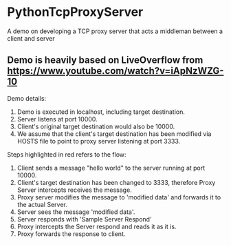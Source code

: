# PythonTcpProxyServer
A demo on developing a TCP proxy server that acts a middleman between a client and server 

## Demo is heavily based on LiveOverflow from https://www.youtube.com/watch?v=iApNzWZG-10

Demo details:
1. Demo is executed in localhost, including target destination.
2. Server listens at port 10000.
3. Client's original target destination would also be 10000.
4. We assume that the client's target destination has been modified via HOSTS file to point to proxy server listening at port 3333.

Steps highlighted in red refers to the flow:
1. Client sends a message "hello world" to the server running at port 10000.
2. Client's target destination has been changed to 3333, therefore Proxy Server intercepts receives the message.
3. Proxy server modifies the message to 'modified data' and forwards it to the actual Server.
4. Server sees the message 'modified data'.
5. Server responds with 'Sample Server Respond'
6. Proxy intercepts the Server respond and reads it as it is.
7. Proxy forwards the response to client.


